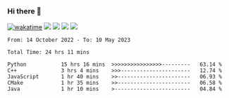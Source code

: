 ### Hi there 👋
[![wakatime](https://wakatime.com/badge/user/368879df-dc38-4b1a-86c4-8a2054a0e074.svg)](https://wakatime.com/@368879df-dc38-4b1a-86c4-8a2054a0e074)
<img src="https://img.shields.io/badge/Windows-0078D6?style=flat&logo=Windows&logoColor=white">
<img src="https://img.shields.io/badge/IntelliJ_IDEA-000000.svg?style=flat&logo=IntelliJ-IDEA&logoColor=white">
<img src="https://img.shields.io/badge/Visual_Studio_Code-007ACC?style=flat&logo=Visual-Studio-Code&logoColor=white">
<img src="https://img.shields.io/badge/Discord-5865F2?label=kano%233578&style=flat&logo=discord&logoColor=white">
<br>


<!--START_SECTION:waka-->

```text
From: 14 October 2022 - To: 10 May 2023

Total Time: 24 hrs 11 mins

Python           15 hrs 16 mins  >>>>>>>>>>>>>>>>---------   63.14 %
C++              3 hrs 4 mins    >>>----------------------   12.74 %
JavaScript       1 hr 40 mins    >>-----------------------   06.93 %
CMake            1 hr 35 mins    >>-----------------------   06.58 %
Java             1 hr 10 mins    >------------------------   04.84 %
```

<!--END_SECTION:waka-->
